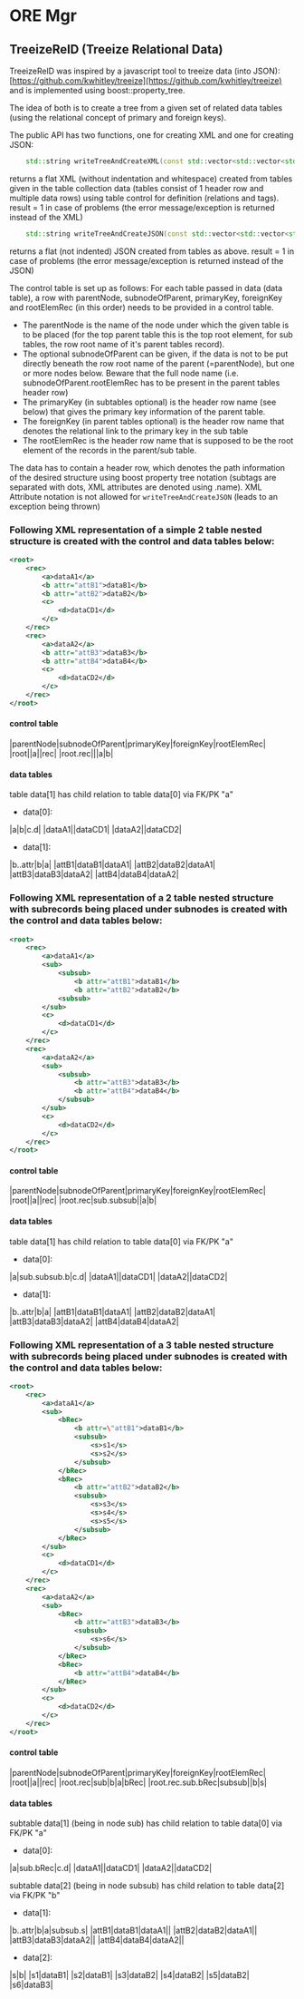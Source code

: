 # ORE Mgr

## TreeizeRelD (Treeize Relational Data)

TreeizeRelD was inspired by a javascript tool to treeize data (into JSON): [https://github.com/kwhitley/treeize](https://github.com/kwhitley/treeize) and is implemented using boost::property_tree.

The idea of both is to create a tree from a given set of related data tables (using the relational concept of primary and foreign keys).

The public API has two functions, one for creating XML and one for creating JSON:

```c++
    std::string writeTreeAndCreateXML(const std::vector<std::vector<std::string>>& control, const std::vector<std::vector<std::vector<std::string>>>& data, int *result);
```
returns a flat XML (without indentation and whitespace) created from tables given in the table collection data (tables consist of 1 header row and multiple data rows) using table control for definition (relations and tags).
result = 1 in case of problems (the error message/exception is returned instead of the XML)

```c++
    std::string writeTreeAndCreateJSON(const std::vector<std::vector<std::string>>& control, const std::vector<std::vector<std::vector<std::string>>>& data, int *result);
```
returns a flat (not indented) JSON created from tables as above.
result = 1 in case of problems (the error message/exception is returned instead of the JSON)

The control table is set up as follows:
For each table passed in data (data table), a row with parentNode, subnodeOfParent, primaryKey, foreignKey and rootElemRec (in this order) needs to be provided in a control table.

- The parentNode is the name of the node under which the given table is to be placed (for the top parent table this is the top root element, for sub tables, the row root name of it's parent tables record). 
- The optional subnodeOfParent can be given, if the data is not to be put directly beneath the row root name of the parent (=parentNode), but one or more nodes below. Beware that the full node name (i.e. subnodeOfParent.rootElemRec has to be present in the parent tables header row)
- The primaryKey (in subtables optional) is the header row name (see below) that gives the primary key information of the parent table.
- The foreignKey (in parent tables optional) is the header row name that denotes the relational link to the primary key in the sub table
- The rootElemRec is the header row name that is supposed to be the root element of the records in the parent/sub table.

The data has to contain a header row, which denotes the path information of the desired structure using boost property tree notation (subtags are separated with dots, XML attributes are denoted using <xmlattr>.name). 
XML Attribute notation is not allowed for `writeTreeAndCreateJSON` (leads to an exception being thrown)

### Following XML representation of a simple 2 table nested structure is created with the control and data tables below:

```xml
<root>
	<rec>
		<a>dataA1</a>
		<b attr="attB1">dataB1</b>
		<b attr="attB2">dataB2</b>
		<c>
			<d>dataCD1</d>
		</c>
	</rec>
	<rec>
		<a>dataA2</a>
		<b attr="attB3">dataB3</b>
		<b attr="attB4">dataB4</b>
		<c>
			<d>dataCD2</d>
		</c>
	</rec>
</root>
```

#### control table  

|parentNode|subnodeOfParent|primaryKey|foreignKey|rootElemRec|
|root||a||rec|
|root.rec|||a|b|

#### data tables
table data[1] has child relation to table data[0] via FK/PK "a"

- data[0]:  

|a|b|c.d|
|dataA1||dataCD1|
|dataA2||dataCD2|

- data[1]:  

|b.<xmlattr>.attr|b|a|
|attB1|dataB1|dataA1|
|attB2|dataB2|dataA1|
|attB3|dataB3|dataA2|
|attB4|dataB4|dataA2|

### Following XML representation of a 2 table nested structure with subrecords being placed under subnodes is created with the control and data tables below:

```xml
<root>
	<rec>
		<a>dataA1</a>
		<sub>
			<subsub>
				<b attr="attB1">dataB1</b>
				<b attr="attB2">dataB2</b>
			<subsub>
		</sub>
		<c>
			<d>dataCD1</d>
		</c>
	</rec>
	<rec>
		<a>dataA2</a>
		<sub>
			<subsub>
				<b attr="attB3">dataB3</b>
				<b attr="attB4">dataB4</b>
			</subsub>
		</sub>
		<c>
			<d>dataCD2</d>
		</c>
	</rec>
</root>
```

#### control table  

|parentNode|subnodeOfParent|primaryKey|foreignKey|rootElemRec|
|root||a||rec|
|root.rec|sub.subsub||a|b|

#### data tables
table data[1] has child relation to table data[0] via FK/PK "a"

- data[0]:  

|a|sub.subsub.b|c.d|
|dataA1||dataCD1|
|dataA2||dataCD2|

- data[1]:  

|b.<xmlattr>.attr|b|a|
|attB1|dataB1|dataA1|
|attB2|dataB2|dataA1|
|attB3|dataB3|dataA2|
|attB4|dataB4|dataA2|


### Following XML representation of a 3 table nested structure with subrecords being placed under subnodes is created with the control and data tables below:

```xml
<root>
	<rec>
		<a>dataA1</a>
		<sub>
			<bRec>
				<b attr=\"attB1">dataB1</b>
				<subsub>
					<s>s1</s>
					<s>s2</s>
				</subsub>
			</bRec>
			<bRec>
				<b attr="attB2">dataB2</b>
				<subsub>
					<s>s3</s>
					<s>s4</s>
					<s>s5</s>
				</subsub>
			</bRec>
		</sub>
		<c>
			<d>dataCD1</d>
		</c>
	</rec>
	<rec>
		<a>dataA2</a>
		<sub>
			<bRec>
				<b attr="attB3">dataB3</b>
				<subsub>
					<s>s6</s>
				</subsub>
			</bRec>
			<bRec>
				<b attr="attB4">dataB4</b>
			</bRec>
		</sub>
		<c>
			<d>dataCD2</d>
		</c>
	</rec>
</root>
```

#### control table  

|parentNode|subnodeOfParent|primaryKey|foreignKey|rootElemRec|
|root||a||rec|
|root.rec|sub|b|a|bRec|
|root.rec.sub.bRec|subsub||b|s|

#### data tables  

subtable data[1] (being in node sub) has child relation to table data[0] via FK/PK "a"

- data[0]:  

|a|sub.bRec|c.d|
|dataA1||dataCD1|
|dataA2||dataCD2|

subtable data[2] (being in node subsub) has child relation to table data[2] via FK/PK "b"
- data[1]:  

|b.<xmlattr>.attr|b|a|subsub.s|
|attB1|dataB1|dataA1||
|attB2|dataB2|dataA1||
|attB3|dataB3|dataA2||
|attB4|dataB4|dataA2||

- data[2]:  

|s|b|
|s1|dataB1|
|s2|dataB1|
|s3|dataB2|
|s4|dataB2|
|s5|dataB2|
|s6|dataB3|
